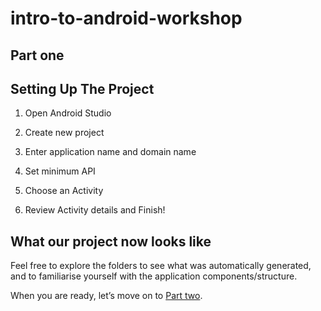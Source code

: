 # intro-to-android-workshop
## Part one

Setting Up The Project
------

1. Open Android Studio


2. Create new project


3. Enter application name and domain name


4. Set minimum API


5. Choose an Activity



6. Review Activity details and Finish!



## What our project now looks like



Feel free to explore the folders to see what was automatically generated, and to familiarise yourself with the application components/structure.


When you are ready, let’s move on to [Part two](https://github.com/funmia/intro-to-android-workshop/Part-2/instructions.md).
